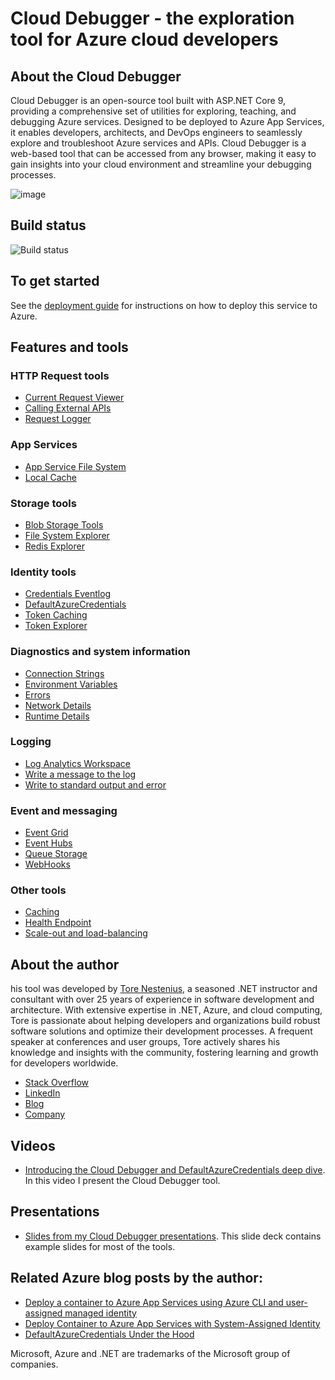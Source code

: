 # Cloud Debugger - the exploration tool for Azure cloud developers

## About the Cloud Debugger
Cloud Debugger is an open-source tool built with ASP.NET Core 9, providing a comprehensive set of utilities for exploring, teaching, and debugging Azure services. 
Designed to be deployed to Azure App Services, it enables developers, architects, and DevOps engineers to seamlessly explore and troubleshoot Azure services and APIs. 
Cloud Debugger is a web-based tool that can be accessed from any browser, making it easy to gain insights into your cloud environment and streamline your debugging processes.

![image](https://github.com/user-attachments/assets/be9e5501-ce86-401d-8dc7-9b5a171a82d5)

## Build status
![Build status](https://github.com/tndata/CloudDebugger/actions/workflows/main.yml/badge.svg)


## To get started
See the [deployment guide](https://github.com/tndata/CloudDebugger/wiki/Deployment) for instructions on how to deploy this service to Azure.


## Features and tools

### HTTP Request tools
* [Current Request Viewer](https://github.com/tndata/CloudDebugger/wiki/CurrentRequestViewer)
* [Calling External APIs](https://github.com/tndata/CloudDebugger/wiki/CallingAPIs)
* [Request Logger](https://github.com/tndata/CloudDebugger/wiki/RequestLogger)

### App Services
* [App Service File System](https://github.com/tndata/CloudDebugger/wiki/AppServices)
* [Local Cache](https://github.com/tndata/CloudDebugger/wiki/AppServices)

### Storage tools
* [Blob Storage Tools](https://github.com/tndata/CloudDebugger/wiki/BlobStorage)
* [File System Explorer](https://github.com/tndata/CloudDebugger/wiki/FileSystem)
* [Redis Explorer](https://github.com/tndata/CloudDebugger/wiki/RedisExplorer)

### Identity tools
* [Credentials Eventlog](https://github.com/tndata/CloudDebugger/wiki/CredentialsEventLog)
* [DefaultAzureCredentials](https://github.com/tndata/CloudDebugger/wiki/DefaultAzureCredentials)
* [Token Caching](https://github.com/tndata/https://github.com/tndata/CloudDebugger/wiki/TokenCaching)
* [Token Explorer](https://github.com/tndata/CloudDebugger/wiki/TokenExplorer)

### Diagnostics and system information
* [Connection Strings](https://github.com/tndata/CloudDebugger/wiki/ConnectionStrings)
* [Environment Variables](https://github.com/tndata/CloudDebugger/wiki/Diagnostics)
* [Errors](https://github.com/tndata/CloudDebugger/wiki/Errors)
* [Network Details](https://github.com/tndata/CloudDebugger/wiki/Diagnostics)
* [Runtime Details](https://github.com/tndata/CloudDebugger/wiki/Diagnostics)
 
### Logging
* [Log Analytics Workspace](https://github.com/tndata/CloudDebugger/wiki/LogWorkspace)
* [Write a message to the log](https://github.com/tndata/CloudDebugger/wiki/Logging)
* [Write to standard output and error](https://github.com/tndata/CloudDebugger/wiki/WriteToStdOutErr)

### Event and messaging
* [Event Grid](https://github.com/tndata/CloudDebugger/wiki/EventGrid)
* [Event Hubs](https://github.com/tndata/CloudDebugger/wiki/EventHubs)
* [Queue Storage](https://github.com/tndata/CloudDebugger/wiki/QueueStorage)
* [WebHooks](https://github.com/tndata/CloudDebugger/wiki/Webhooks)

### Other tools
* [Caching](https://github.com/tndata/CloudDebugger/wiki/Caching)
* [Health Endpoint](https://github.com/tndata/CloudDebugger/wiki/Health)
* [Scale-out and load-balancing](https://github.com/tndata/CloudDebugger/wiki/Scaleout)



## About the author
his tool was developed by [Tore Nestenius](https://nestenius.se/), a seasoned .NET instructor and consultant with over 25 years of experience in software development and architecture. With extensive expertise in .NET, Azure, and cloud computing, Tore is passionate about helping developers and organizations build robust software solutions and optimize their development processes. A frequent speaker at conferences and user groups, Tore actively shares his knowledge and insights with the community, fostering learning and growth for developers worldwide.

* [Stack Overflow](https://stackoverflow.com/users/68490/tore-nestenius)
* [LinkedIn](https://www.linkedin.com/in/torenestenius/)
* [Blog](https://nestenius.se/)
* [Company](https://tn-data.se/)

## Videos
* [Introducing the Cloud Debugger and DefaultAzureCredentials deep dive](https://www.youtube.com/watch?v=XgtcmfZwDn4&t=40s). In this video I present the Cloud Debugger tool. 

## Presentations
* [Slides from my Cloud Debugger presentations](https://github.com/tndata/CloudDebugger/blob/main/Presentations/CloudDebugger%20-%20Presentation.pdf). This slide deck contains example slides for most of the tools.


## Related Azure blog posts by the author:
* [Deploy a container to Azure App Services using Azure CLI and user-assigned managed identity](https://nestenius.se/2024/08/27/deploy-a-container-to-azure-app-services-using-azure-cli-and-user-assigned-managed-identity/)
* [Deploy Container to Azure App Services with System-Assigned Identity](https://nestenius.se/2024/09/02/deploy-a-container-to-azure-app-services-using-a-system-assigned-identity/)
* [DefaultAzureCredentials Under the Hood](https://nestenius.se/2024/04/18/default-azure-credentials-under-the-hood/)


Microsoft, Azure and .NET are trademarks of the Microsoft group of companies.
